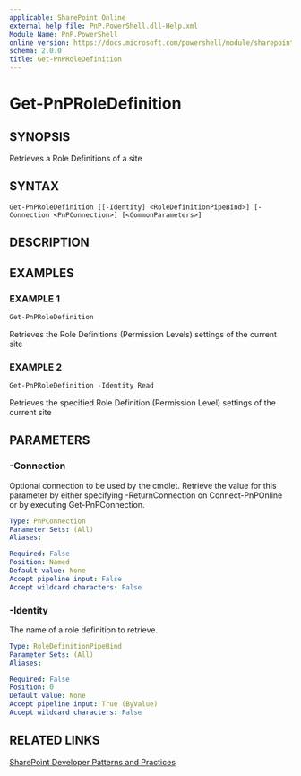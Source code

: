 ```yaml
---
applicable: SharePoint Online
external help file: PnP.PowerShell.dll-Help.xml
Module Name: PnP.PowerShell
online version: https://docs.microsoft.com/powershell/module/sharepoint-pnp/get-pnproledefinition
schema: 2.0.0
title: Get-PnPRoleDefinition
---
```


# Get-PnPRoleDefinition

## SYNOPSIS
Retrieves a Role Definitions of a site

## SYNTAX

```
Get-PnPRoleDefinition [[-Identity] <RoleDefinitionPipeBind>] [-Connection <PnPConnection>] [<CommonParameters>]
```

## DESCRIPTION

## EXAMPLES

### EXAMPLE 1
```powershell
Get-PnPRoleDefinition
```

Retrieves the Role Definitions (Permission Levels) settings of the current site

### EXAMPLE 2
```powershell
Get-PnPRoleDefinition -Identity Read
```

Retrieves the specified Role Definition (Permission Level) settings of the current site

## PARAMETERS

### -Connection
Optional connection to be used by the cmdlet. Retrieve the value for this parameter by either specifying -ReturnConnection on Connect-PnPOnline or by executing Get-PnPConnection.

```yaml
Type: PnPConnection
Parameter Sets: (All)
Aliases:

Required: False
Position: Named
Default value: None
Accept pipeline input: False
Accept wildcard characters: False
```

### -Identity
The name of a role definition to retrieve.

```yaml
Type: RoleDefinitionPipeBind
Parameter Sets: (All)
Aliases:

Required: False
Position: 0
Default value: None
Accept pipeline input: True (ByValue)
Accept wildcard characters: False
```

## RELATED LINKS

[SharePoint Developer Patterns and Practices](https://aka.ms/sppnp)